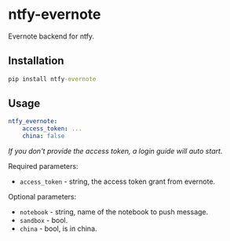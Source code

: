 # ntfy-evernote

Evernote backend for ntfy.

## Installation

``` cmd
pip install ntfy-evernote
```

## Usage

``` yaml
ntfy_evernote:
    access_token: ...
    china: false
```

*If you don't provide the access token, a login guide will auto start.*

Required parameters:

- `access_token` - string, the access token grant from evernote.

Optional parameters:

- `notebook` - string, name of the notebook to push message.
- `sandbox` - bool.
- `china` - bool, is in china.
